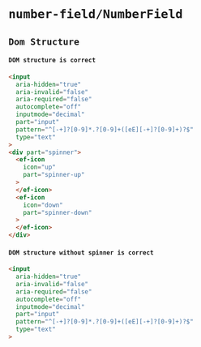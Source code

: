 # `number-field/NumberField`

## `Dom Structure`

####   `DOM structure is correct`

```html
<input
  aria-hidden="true"
  aria-invalid="false"
  aria-required="false"
  autocomplete="off"
  inputmode="decimal"
  part="input"
  pattern="^[-+]?[0-9]*.?[0-9]+([eE][-+]?[0-9]+)?$"
  type="text"
>
<div part="spinner">
  <ef-icon
    icon="up"
    part="spinner-up"
  >
  </ef-icon>
  <ef-icon
    icon="down"
    part="spinner-down"
  >
  </ef-icon>
</div>

```

####   `DOM structure without spinner is correct`

```html
<input
  aria-hidden="true"
  aria-invalid="false"
  aria-required="false"
  autocomplete="off"
  inputmode="decimal"
  part="input"
  pattern="^[-+]?[0-9]*.?[0-9]+([eE][-+]?[0-9]+)?$"
  type="text"
>

```

